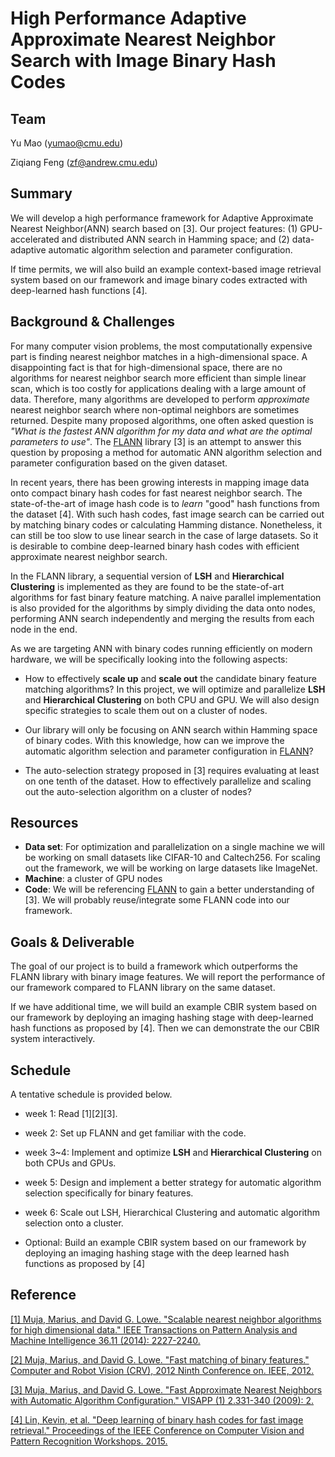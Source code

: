 # High Performance Adaptive Approximate Nearest Neighbor Search with Image Binary Hash Codes

## Team

Yu Mao (yumao@cmu.edu)

Ziqiang Feng (zf@andrew.cmu.edu)

## Summary

We will develop a high performance framework for Adaptive Approximate Nearest Neighbor(ANN) search based on [3]. Our project features: 
(1) GPU-accelerated and distributed ANN search in Hamming space; and
(2) data-adaptive automatic algorithm selection and parameter configuration.

If time permits, we will also build an example context-based image retrieval system based on our framework and image binary codes extracted with deep-learned hash functions [4].


## Background & Challenges

For many computer vision problems, the most computationally expensive part is finding nearest neighbor matches in a high-dimensional space. A disappointing fact is that for high-dimensional space, there are no algorithms for nearest neighbor search more efficient than simple linear scan, which is too costly for applications dealing with a large amount of data. Therefore, many algorithms are developed to perform *approximate* nearest neighbor search where non-optimal neighbors are sometimes returned. Despite many proposed algorithms, one often asked question is *"What is the fastest ANN algorithm for my data and what are the optimal parameters to use"*. The [FLANN](http://www.cs.ubc.ca/research/flann/) library [3] is an attempt to answer this question by proposing a method for automatic ANN algorithm selection and parameter configuration based on the given dataset.

In recent years, there has been growing interests in mapping image data onto compact binary hash codes for fast nearest neighbor search. The state-of-the-art of image hash code is to *learn* "good" hash functions from the dataset [4]. With such hash codes, fast image search can be carried out by matching binary codes or calculating Hamming distance. Nonetheless, it can still be too slow to use linear search in the case of large datasets. So it is desirable to combine deep-learned binary hash codes with efficient approximate nearest neighbor search.
 
In the FLANN library, a sequential version of **LSH** and  **Hierarchical Clustering** is implemented as they are found to be the state-of-art algorithms for fast binary feature matching. A naive parallel implementation is also provided for the algorithms by simply dividing the data onto nodes, performing ANN search independently and merging the results from each node in the end. 

As we are targeting ANN with binary codes running efficiently on modern hardware, we will be specifically looking into the following aspects:

+ How to effectively **scale up** and **scale out** the candidate binary feature matching algorithms? In this project, we will optimize and parallelize **LSH** and **Hierarchical Clustering** on both CPU and GPU. We will also design specific strategies to scale them out on a cluster of nodes. 

+ Our library will only be focusing on ANN search within Hamming space of binary codes. With this knowledge, how can we improve the automatic algorithm selection and parameter configuration in [FLANN](http://www.cs.ubc.ca/research/flann/)?

+ The auto-selection strategy proposed in [3] requires evaluating at least on one tenth of the dataset. How to effectively parallelize and scaling out the auto-selection algorithm on a cluster of nodes?

## Resources 

+ **Data set**: For optimization and parallelization on a single machine we will be working on small datasets like CIFAR-10 and Caltech256. For scaling out the framework, we will be working on large datasets like ImageNet.
+ **Machine**: a cluster of GPU nodes
+ **Code**: We will be referencing [FLANN](http://www.cs.ubc.ca/research/flann/) to gain a better understanding of [3]. We will probably reuse/integrate some FLANN code into our framework.

## Goals & Deliverable

The goal of our project is to build a framework which outperforms the FLANN library with binary image features. We will report the performance of our framework compared to FLANN library on the same dataset.

If we have additional time, we will build an example CBIR system based on our framework by deploying an imaging hashing stage with deep-learned hash functions as proposed by [4]. Then we can demonstrate the our CBIR system interactively.

## Schedule

A tentative schedule is provided below.

+ week 1: Read [1][2][3].

+ week 2: Set up FLANN and get familiar with the code.

+ week 3~4: Implement and optimize **LSH** and **Hierarchical Clustering** on both CPUs and GPUs.

+ week 5: Design and implement a better strategy for automatic algorithm selection specifically for binary features.

+ week 6: Scale out LSH, Hierarchical Clustering and automatic algorithm selection onto a cluster.

+ Optional: Build an example CBIR system based on our framework by deploying an imaging hashing stage with the deep learned hash functions as proposed by [4]


## Reference

[[1] Muja, Marius, and David G. Lowe. "Scalable nearest neighbor algorithms for high dimensional data." IEEE Transactions on Pattern Analysis and Machine Intelligence 36.11 (2014): 2227-2240.](http://ieeexplore.ieee.org/stamp/stamp.jsp?arnumber=6809191)

[[2] Muja, Marius, and David G. Lowe. "Fast matching of binary features." Computer and Robot Vision (CRV), 2012 Ninth Conference on. IEEE, 2012.](http://www.cs.ubc.ca/research/flann/uploads/FLANN/binary_matching_crv2012.pdf)

[[3] Muja, Marius, and David G. Lowe. "Fast Approximate Nearest Neighbors with Automatic Algorithm Configuration." VISAPP (1) 2.331-340 (2009): 2.](https://lear.inrialpes.fr/~douze/enseignement/2014-2015/presentation_papers/muja_flann.pdf)

[[4] Lin, Kevin, et al. "Deep learning of binary hash codes for fast image retrieval." Proceedings of the IEEE Conference on Computer Vision and Pattern Recognition Workshops. 2015.](http://www.cv-foundation.org/openaccess/content_cvpr_workshops_2015/W03/html/Lin_Deep_Learning_of_2015_CVPR_paper.html)
